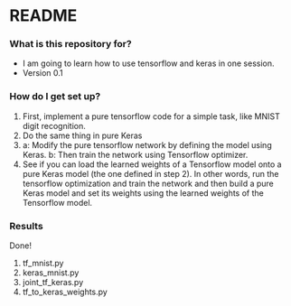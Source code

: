 # README #

### What is this repository for? ###

* I am going to learn how to use tensorflow and keras in one session.
* Version 0.1

### How do I get set up? ###

1. First, implement a pure tensorflow code for a simple task, like MNIST digit recognition.
2. Do the same thing in pure Keras
3. a: Modify the pure tensorflow network by defining the model using Keras. b: Then train the network using Tensorflow optimizer.
4. See if you can load the learned weights of a Tensorflow model onto a pure Keras model (the one defined in step 2).
In other words, run the tensorflow optimization and train the network and then build a pure Keras model and set its weights using the learned weights of the Tensorflow model.

### Results ###
Done!
1. tf_mnist.py
2. keras_mnist.py
3. joint_tf_keras.py
4. tf_to_keras_weights.py
